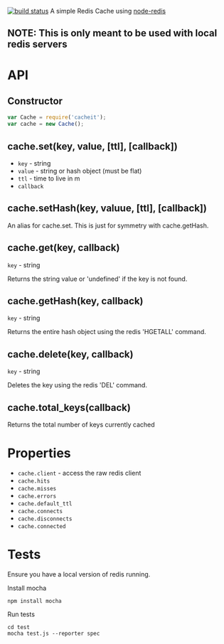 [![build status](https://secure.travis-ci.org/andrewjstone/cacheit.png)](http://travis-ci.org/andrewjstone/cacheit)
A simple Redis Cache using [node-redis](https://github.com/mranney/node_redis)

## NOTE: This is only meant to be used with local redis servers

# API

## Constructor

```javascript
var Cache = require('cacheit');
var cache = new Cache();
```

## cache.set(key, value, [ttl], [callback])

 * ```key``` - string 
 * ```value``` - string or hash object (must be flat) 
 * ```ttl``` - time to live in m 
 * ```callback```

## cache.setHash(key, valuue, [ttl], [callback])
An alias for cache.set. This is just for symmetry with cache.getHash.

## cache.get(key, callback)

 ```key``` - string
 
Returns the string value or 'undefined' if the key is not found.

## cache.getHash(key, callback)

  ```key``` - string

Returns the entire hash object using the redis 'HGETALL' command.

## cache.delete(key, callback)

  ```key``` - string

Deletes the key using the redis 'DEL' command.

## cache.total_keys(callback)

Returns the total number of keys currently cached

# Properties 

 * ```cache.client``` - access the raw redis client 
 * ```cache.hits```
 * ```cache.misses```
 * ```cache.errors```
 * ```cache.default_ttl```
 * ```cache.connects```
 * ```cache.disconnects```
 * ```cache.connected```

# Tests
Ensure you have a local version of redis running.

Install mocha
    
    npm install mocha

Run tests

    cd test
    mocha test.js --reporter spec
